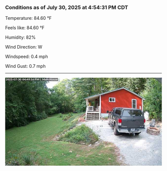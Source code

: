 ### Conditions as of July 30, 2025 at 4:54:31 PM CDT 

Temperature: 84.60 &deg;F

Feels like: 84.60 &deg;F

Humidity: 82%

Wind Direction: W

Windspeed: 0.4 mph

Wind Gust: 0.7 mph

---

<img src="./images/latest.jpeg"/>

